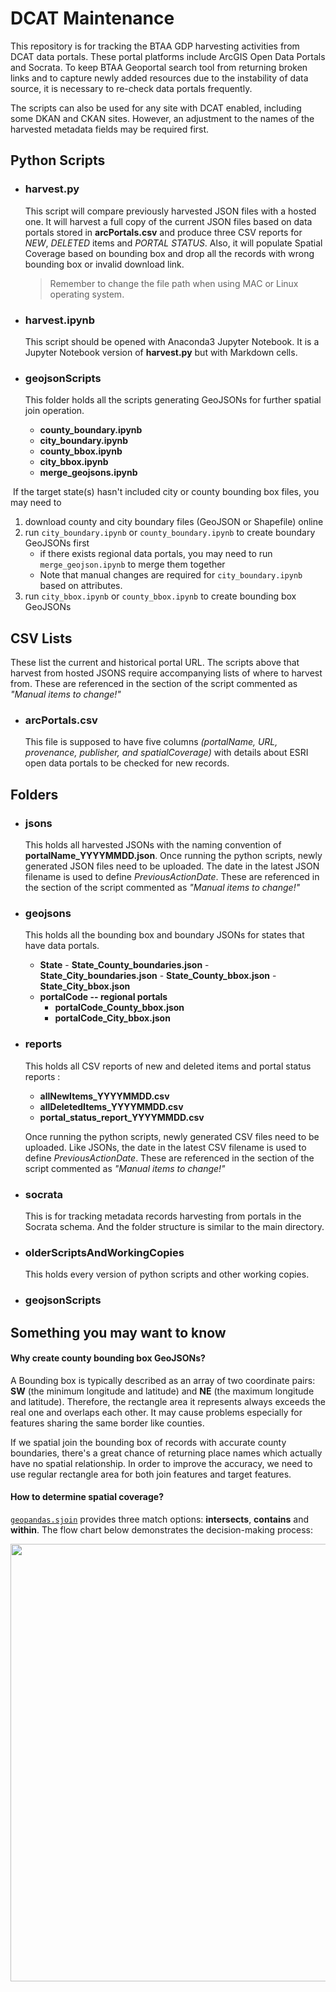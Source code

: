 # DCAT Maintenance
This repository is for tracking the BTAA GDP harvesting activities from DCAT data portals. These portal platforms include ArcGIS Open Data Portals and Socrata. To keep BTAA Geoportal search tool from returning broken links and to capture newly added resources due to the instability of data source, it is necessary to re-check data portals frequently. 

The scripts can also be used for any site with DCAT enabled, including some DKAN and CKAN sites. However, an adjustment to the names of the harvested metadata fields may be required first.



## Python Scripts
- ### harvest.py
  
    This script will compare previously harvested JSON files with a hosted one. It will harvest a full copy of the current JSON files based on data portals stored in **arcPortals.csv** and produce three CSV reports for *NEW*, *DELETED* items and *PORTAL STATUS*. Also, it will populate Spatial Coverage based on bounding box and drop all the records with wrong bounding box or invalid download link. 

  > Remember to change the file path when using MAC or Linux operating system.
  
- ### harvest.ipynb
  
    This script should be opened with Anaconda3 Jupyter Notebook. It is a Jupyter Notebook version of **harvest.py** but with Markdown cells. 
    
- ### geojsonScripts

    This folder holds all the scripts generating GeoJSONs for further spatial join operation. 

    - **county_boundary.ipynb**
    - **city_boundary.ipynb**
    - **county_bbox.ipynb**
    - **city_bbox.ipynb**
    - **merge_geojsons.ipynb**


​	If the target state(s) hasn't included city or county bounding box files, you may need to 

1. download county and city boundary files (GeoJSON or Shapefile) online
2. run `city_boundary.ipynb` or `county_boundary.ipynb` to create boundary GeoJSONs first
   - if there exists regional data portals, you may need to run `merge_geojson.ipynb` to merge them together
   - Note that manual changes are required for `city_boundary.ipynb` based on attributes. 
3. run `city_bbox.ipynb` or `county_bbox.ipynb` to create bounding box GeoJSONs



## CSV Lists
These list the current and historical portal URL. The scripts above that harvest from hosted JSONS require accompanying lists of where to harvest from. These are referenced in the section of the script commented as *"Manual items to change!"*

- ### arcPortals.csv

    This file is supposed to have five columns *(portalName, URL, provenance, publisher, and spatialCoverage)* with details about ESRI open data portals to be checked for new records.



## Folders

- ### jsons

    This holds all harvested JSONs with the naming convention of **portalName_YYYYMMDD.json**. Once running the python scripts, newly generated JSON files need to be uploaded. The date in the latest JSON filename is used to define *PreviousActionDate*. These are referenced in the section of the script commented as *"Manual items to change!"*

- ### geojsons

    This holds all the bounding box and boundary JSONs for states that have data portals. 

    -  **State**
      - **State_County_boundaries.json**
      - **State_City_boundaries.json**
      - **State_County_bbox.json**
      - **State_City_bbox.json**
    -  **portalCode -- regional portals** 
       - **portalCode_County_bbox.json**
       - **portalCode_City_bbox.json**

- ### reports
  
    This holds all CSV reports of new and deleted items and portal status reports :
    - **allNewItems_YYYYMMDD.csv**
    - **allDeletedItems_YYYYMMDD.csv**
    - **portal_status_report_YYYYMMDD.csv**
    
    Once running the python scripts, newly generated CSV files need to be uploaded. Like JSONs, the date in the latest CSV filename is used to define *PreviousActionDate*. These are referenced in the section of the script commented as *"Manual items to change!"*
    
- ### socrata

    This is for tracking metadata records harvesting from portals in the Socrata schema. And the folder structure is similar to the main directory. 

- ### olderScriptsAndWorkingCopies

    This holds every version of python scripts and other working copies. 
    
- ### geojsonScripts



## Something you may want to know

#### Why create county bounding box GeoJSONs?

A Bounding box is typically described as an array of two coordinate pairs: **SW** (the minimum longitude and latitude) and **NE** (the maximum longitude and latitude). Therefore, the rectangle area it represents always exceeds the real one and overlaps each other. It may cause problems especially for features sharing the same border like counties. 

If we spatial join the bounding box of records with accurate county boundaries, there's a great chance of returning place names which actually have no spatial relationship. In order to improve the accuracy, we need to use regular rectangle area for both join features and target features. 

#### How to determine spatial coverage?

<a href='https://geopandas.org/reference/geopandas.sjoin.html'>`geopandas.sjoin`</a> provides three match options: **intersects**, **contains** and **within**. The flow chart below demonstrates the decision-making process:

<img src="https://user-images.githubusercontent.com/66186715/107158001-e2e4ab80-694c-11eb-924f-d04937b8176d.png" width="700" />